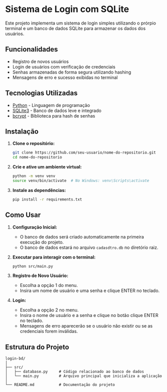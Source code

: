 # Sistema de Login com SQLite

Este projeto implementa um sistema de login simples utilizando o prórpio terminal e um banco de dados SQLite para armazenar os dados dos usuários.

## Funcionalidades

- Registro de novos usuários
- Login de usuários com verificação de credenciais
- Senhas armazenadas de forma segura utilizando hashing
- Mensagens de erro e sucesso exibidas no terminal

## Tecnologias Utilizadas

- [Python](https://www.python.org/) - Linguagem de programação
- [SQLite3](https://www.sqlite.org/index.html) - Banco de dados leve e integrado
- [bcrypt](https://pypi.org/project/bcrypt/) - Biblioteca para hash de senhas

## Instalação

1. **Clone o repositório:**

    ```bash
    git clone https://github.com/seu-usuario/nome-do-repositorio.git
    cd nome-do-repositorio
    ```

2. **Crie e ative um ambiente virtual:**

    ```bash
    python -m venv venv
    source venv/bin/activate  # No Windows: venv\Scripts\activate
    ```

3. **Instale as dependências:**

    ```bash
    pip install -r requirements.txt
    ```

## Como Usar

1. **Configuração Inicial:**
    - O banco de dados será criado automaticamente na primeira execução do projeto.
    - O banco de dados estará no arquivo `cadasdtro.db` no diretório raiz.

2. **Executar para interagir com o terminal:**

    ```bash
    python src/main.py
    ```

3. **Registro de Novo Usuário:**
    - Escolha a opção 1 do menu.
    - Insira um nome de usuário e uma senha e clique ENTER no teclado.

4. **Login:**
    - Escolha a opção 2 no menu.
    - Insira o nome de usuário e a senha e clique no botão clique ENTER no teclado.
    - Mensagens de erro aparecerão se o usuário não existir ou se as credenciais forem inválidas.

## Estrutura do Projeto

```plaintext
login-bd/
│
├── src/
│   ├── database.py     # Código relacionado ao banco de dados
│   └── main.py         # Arquivo principal que inicializa a aplicação
│
└── README.md           # Documentação do projeto